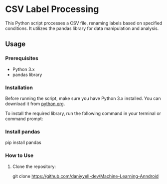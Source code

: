 # CSV Label Processing

This Python script processes a CSV file, renaming labels based on specified conditions. It utilizes the pandas library for data manipulation and analysis.

## Usage

### Prerequisites

- Python 3.x
- pandas library

### Installation

Before running the script, make sure you have Python 3.x installed. You can download it from [python.org](https://www.python.org/).

To install the required library, run the following command in your terminal or command prompt:

### Install pandas

pip install pandas


### How to Use

1. Clone the repository:
 
   git clone https://github.com/daniyyell-dev/Machine-Learning-Anndroid
